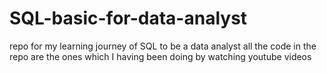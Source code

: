 # SQL-basic-for-data-analyst
repo for my learning journey of SQL to be a data analyst
all the code in the repo are the ones which I having been doing by watching youtube videos

